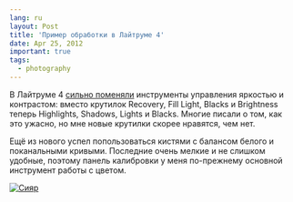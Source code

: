 ```yaml
---
lang: ru
layout: Post
title: 'Пример обработки в Лайтруме 4'
date: Apr 25, 2012
important: true
tags:
  - photography
---
```


В Лайтруме 4 [сильно поменяли](/blog/5302 "Чего не хватает Лайтруму и что будет в 4-й версии") инструменты управления яркостью и контрастом: вместо крутилок Recovery, Fill Light, Blacks и Brightness теперь Highlights, Shadows, Lights и Blacks. Многие писали о том, как это ужасно, но мне новые крутилки скорее нравятся, чем нет.

Ещё из нового успел попользоваться кистями с балансом белого и поканальными кривыми. Последние очень мелкие и не слишком удобные, поэтому панель калибровки у меня по-прежнему основной инструмент работы с цветом.

[![Сияр](/images/blog/ciyar.jpg)](/images/blog/ciyar.jpg)
